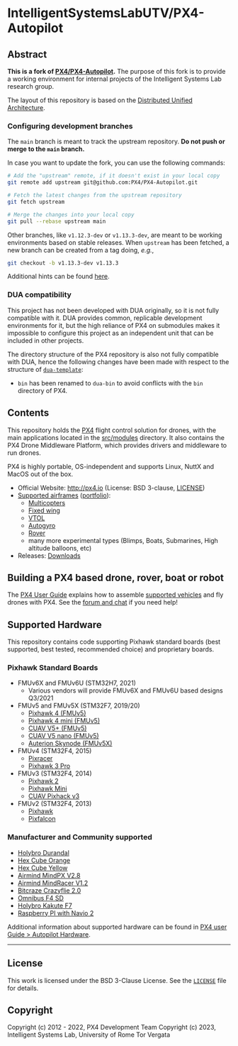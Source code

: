 # IntelligentSystemsLabUTV/PX4-Autopilot

## Abstract

**This is a fork of [PX4/PX4-Autopilot](https://github.com/PX4/PX4-Autopilot/tree/main).** The purpose of this fork is to provide a working environment for internal projects of the Intelligent Systems Lab research group.

The layout of this repository is based on the [Distributed Unified Architecture](https://github.com/IntelligentSystemsLabUTV/dua-template).

### Configuring development branches

The `main` branch is meant to track the upstream repository. **Do not push or merge to the `main` branch.**

In case you want to update the fork, you can use the following commands:

```bash
# Add the "upstream" remote, if it doesn't exist in your local copy
git remote add upstream git@github.com:PX4/PX4-Autopilot.git

# Fetch the latest changes from the upstream repository
git fetch upstream

# Merge the changes into your local copy
git pull --rebase upstream main
```

Other branches, like `v1.12.3-dev` or `v1.13.3-dev`, are meant to be working environments based on stable releases. When `upstream` has been fetched, a new branch can be created from a tag doing, *e.g.*,

```bash
git checkout -b v1.13.3-dev v1.13.3
```

Additional hints can be found [here](https://github.com/readme/guides/configure-git-environment).

### DUA compatibility

This project has not been developed with DUA originally, so it is not fully compatible with it. DUA provides common, replicable development environments for it, but the high reliance of PX4 on submodules makes it impossible to configure this project as an independent unit that can be included in other projects.

The directory structure of the PX4 repository is also not fully compatible with DUA, hence the following changes have been made with respect to the structure of [`dua-template`](https://github.com/IntelligentSystemsLabUTV/dua-template):

* `bin` has been renamed to `dua-bin` to avoid conflicts with the `bin` directory of PX4.

## Contents

This repository holds the [PX4](http://px4.io) flight control solution for drones, with the main applications located in the [src/modules](https://github.com/PX4/PX4-Autopilot/tree/master/src/modules) directory. It also contains the PX4 Drone Middleware Platform, which provides drivers and middleware to run drones.

PX4 is highly portable, OS-independent and supports Linux, NuttX and MacOS out of the box.

* Official Website: <http://px4.io> (License: BSD 3-clause, [LICENSE](https://github.com/PX4/PX4-Autopilot/blob/master/LICENSE))
* [Supported airframes](https://docs.px4.io/master/en/airframes/airframe_reference.html) ([portfolio](http://px4.io/#airframes)):
  * [Multicopters](https://docs.px4.io/master/en/frames_multicopter/)
  * [Fixed wing](https://docs.px4.io/master/en/frames_plane/)
  * [VTOL](https://docs.px4.io/master/en/frames_vtol/)
  * [Autogyro](https://docs.px4.io/master/en/frames_autogyro/)
  * [Rover](https://docs.px4.io/master/en/frames_rover/)
  * many more experimental types (Blimps, Boats, Submarines, High altitude balloons, etc)
* Releases: [Downloads](https://github.com/PX4/PX4-Autopilot/releases)

## Building a PX4 based drone, rover, boat or robot

The [PX4 User Guide](https://docs.px4.io/master/en/) explains how to assemble [supported vehicles](https://docs.px4.io/master/en/airframes/airframe_reference.html) and fly drones with PX4.
See the [forum and chat](https://docs.px4.io/master/en/#support) if you need help!

## Supported Hardware

This repository contains code supporting Pixhawk standard boards (best supported, best tested, recommended choice) and proprietary boards.

### Pixhawk Standard Boards

* FMUv6X and FMUv6U (STM32H7, 2021)
  * Various vendors will provide FMUv6X and FMUv6U based designs Q3/2021
* FMUv5 and FMUv5X (STM32F7, 2019/20)
  * [Pixhawk 4 (FMUv5)](https://docs.px4.io/master/en/flight_controller/pixhawk4.html)
  * [Pixhawk 4 mini (FMUv5)](https://docs.px4.io/master/en/flight_controller/pixhawk4_mini.html)
  * [CUAV V5+ (FMUv5)](https://docs.px4.io/master/en/flight_controller/cuav_v5_plus.html)
  * [CUAV V5 nano (FMUv5)](https://docs.px4.io/master/en/flight_controller/cuav_v5_nano.html)
  * [Auterion Skynode (FMUv5X)](https://docs.px4.io/master/en/flight_controller/auterion_skynode.html)
* FMUv4 (STM32F4, 2015)
  * [Pixracer](https://docs.px4.io/master/en/flight_controller/pixracer.html)
  * [Pixhawk 3 Pro](https://docs.px4.io/master/en/flight_controller/pixhawk3_pro.html)
* FMUv3 (STM32F4, 2014)
  * [Pixhawk 2](https://docs.px4.io/master/en/flight_controller/pixhawk-2.html)
  * [Pixhawk Mini](https://docs.px4.io/master/en/flight_controller/pixhawk_mini.html)
  * [CUAV Pixhack v3](https://docs.px4.io/master/en/flight_controller/pixhack_v3.html)
* FMUv2 (STM32F4, 2013)
  * [Pixhawk](https://docs.px4.io/master/en/flight_controller/pixhawk.html)
  * [Pixfalcon](https://docs.px4.io/master/en/flight_controller/pixfalcon.html)

### Manufacturer and Community supported

* [Holybro Durandal](https://docs.px4.io/master/en/flight_controller/durandal.html)
* [Hex Cube Orange](https://docs.px4.io/master/en/flight_controller/cubepilot_cube_orange.html)
* [Hex Cube Yellow](https://docs.px4.io/master/en/flight_controller/cubepilot_cube_yellow.html)
* [Airmind MindPX V2.8](http://www.mindpx.net/assets/accessories/UserGuide_MindPX.pdf)
* [Airmind MindRacer V1.2](http://mindpx.net/assets/accessories/mindracer_user_guide_v1.2.pdf)
* [Bitcraze Crazyflie 2.0](https://docs.px4.io/master/en/complete_vehicles/crazyflie2.html)
* [Omnibus F4 SD](https://docs.px4.io/master/en/flight_controller/omnibus_f4_sd.html)
* [Holybro Kakute F7](https://docs.px4.io/master/en/flight_controller/kakutef7.html)
* [Raspberry PI with Navio 2](https://docs.px4.io/master/en/flight_controller/raspberry_pi_navio2.html)

Additional information about supported hardware can be found in [PX4 user Guide > Autopilot Hardware](https://docs.px4.io/master/en/flight_controller/).

---

## License

This work is licensed under the BSD 3-Clause License. See the [`LICENSE`](LICENSE) file for details.

## Copyright

Copyright (c) 2012 - 2022, PX4 Development Team
Copyright (c) 2023, Intelligent Systems Lab, University of Rome Tor Vergata
